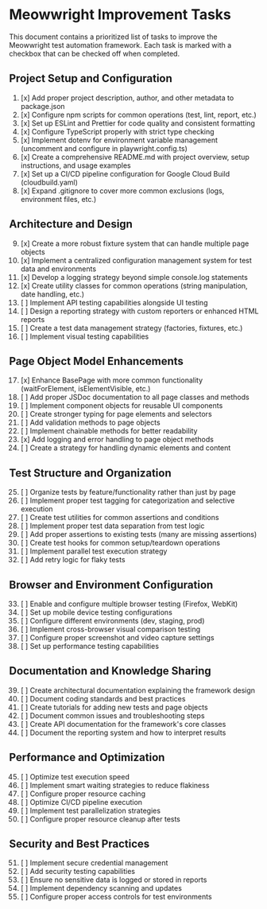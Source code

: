 # Meowwright Improvement Tasks

This document contains a prioritized list of tasks to improve the Meowwright test automation framework. Each task is marked with a checkbox that can be checked off when completed.

## Project Setup and Configuration

1. [x] Add proper project description, author, and other metadata to package.json
2. [x] Configure npm scripts for common operations (test, lint, report, etc.)
3. [x] Set up ESLint and Prettier for code quality and consistent formatting
4. [x] Configure TypeScript properly with strict type checking
5. [x] Implement dotenv for environment variable management (uncomment and configure in playwright.config.ts)
6. [x] Create a comprehensive README.md with project overview, setup instructions, and usage examples
7. [x] Set up a CI/CD pipeline configuration for Google Cloud Build (cloudbuild.yaml)
8. [x] Expand .gitignore to cover more common exclusions (logs, environment files, etc.)

## Architecture and Design

9. [x] Create a more robust fixture system that can handle multiple page objects
10. [x] Implement a centralized configuration management system for test data and environments
11. [x] Develop a logging strategy beyond simple console.log statements
12. [x] Create utility classes for common operations (string manipulation, date handling, etc.)
13. [ ] Implement API testing capabilities alongside UI testing
14. [ ] Design a reporting strategy with custom reporters or enhanced HTML reports
15. [ ] Create a test data management strategy (factories, fixtures, etc.)
16. [ ] Implement visual testing capabilities

## Page Object Model Enhancements

17. [x] Enhance BasePage with more common functionality (waitForElement, isElementVisible, etc.)
18. [ ] Add proper JSDoc documentation to all page classes and methods
19. [ ] Implement component objects for reusable UI components
20. [ ] Create stronger typing for page elements and selectors
21. [ ] Add validation methods to page objects
22. [ ] Implement chainable methods for better readability
23. [x] Add logging and error handling to page object methods
24. [ ] Create a strategy for handling dynamic elements and content

## Test Structure and Organization

25. [ ] Organize tests by feature/functionality rather than just by page
26. [ ] Implement proper test tagging for categorization and selective execution
27. [ ] Create test utilities for common assertions and conditions
28. [ ] Implement proper test data separation from test logic
29. [ ] Add proper assertions to existing tests (many are missing assertions)
30. [ ] Create test hooks for common setup/teardown operations
31. [ ] Implement parallel test execution strategy
32. [ ] Add retry logic for flaky tests

## Browser and Environment Configuration

33. [ ] Enable and configure multiple browser testing (Firefox, WebKit)
34. [ ] Set up mobile device testing configurations
35. [ ] Configure different environments (dev, staging, prod)
36. [ ] Implement cross-browser visual comparison testing
37. [ ] Configure proper screenshot and video capture settings
38. [ ] Set up performance testing capabilities

## Documentation and Knowledge Sharing

39. [ ] Create architectural documentation explaining the framework design
40. [ ] Document coding standards and best practices
41. [ ] Create tutorials for adding new tests and page objects
42. [ ] Document common issues and troubleshooting steps
43. [ ] Create API documentation for the framework's core classes
44. [ ] Document the reporting system and how to interpret results

## Performance and Optimization

45. [ ] Optimize test execution speed
46. [ ] Implement smart waiting strategies to reduce flakiness
47. [ ] Configure proper resource caching
48. [ ] Optimize CI/CD pipeline execution
49. [ ] Implement test parallelization strategies
50. [ ] Configure proper resource cleanup after tests

## Security and Best Practices

51. [ ] Implement secure credential management
52. [ ] Add security testing capabilities
53. [ ] Ensure no sensitive data is logged or stored in reports
54. [ ] Implement dependency scanning and updates
55. [ ] Configure proper access controls for test environments
